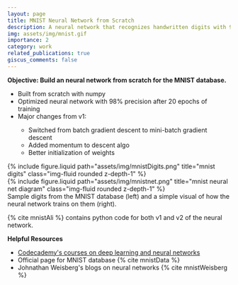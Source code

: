 ```yaml
---
layout: page
title: MNIST Neural Network from Scratch
description: A neural network that recognizes handwritten digits with 98% precision
img: assets/img/mnist.gif
importance: 2
category: work
related_publications: true
giscus_comments: false
---
```



<b>Objective: Build an neural network from scratch for the MNIST database.</b>
<ul>
  <li>Built from scratch with numpy</li>
  <li>Optimized neural network with 98% precision after 20 epochs of training</li>
  <li>Major changes from v1: </li>
  <ul>
    <li>Switched from batch gradient descent to mini-batch gradient descent</li>
    <li>Added momentum to descent algo</li>
    <li>Better initialization of weights</li>
  </ul>
</ul> 

<div class="row justify-content-sm-center">
    <div class="col-sm mt-3 mt-md-0">
        {% include figure.liquid path="assets/img/mnistDigits.png" title="mnist digits" class="img-fluid rounded z-depth-1" %}
    </div>
    <div class="col-sm mt-3 mt-md-0">
        {% include figure.liquid path="assets/img/mnistnet.png" title="mnist neural net diagram" class="img-fluid rounded z-depth-1" %}
    </div>
</div>
<div class="caption">
    Sample digits from the MNIST database (left) and a simple visual of how the neural network trains on them (right).
</div>


{% cite mnistAli %} contains python code for both v1 and v2 of the neural network. 


<b>Helpful Resources</b>
<ul>
  <li><a href="https://www.codecademy.com/courses/intro-to-deep-learning-with-tensor-flow/">Codecademy's courses on deep learning and neural networks</a></li>
  <li>Official page for MNIST database {% cite mnistData %}</li>
  <li>Johnathan Weisberg's blogs on neural networks {% cite mnistWeisberg %}</li>
</ul> 
